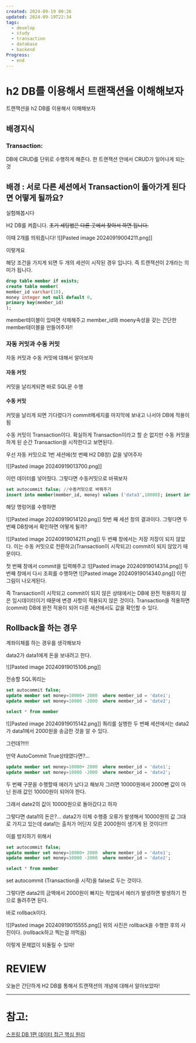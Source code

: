 ```yaml
---
created: 2024-09-19 00:26
updated: 2024-09-19T22:34
tags:
  - develop
  - study
  - transaction
  - database
  - backend
Progress:
  - end
---
```

# h2 DB를 이용해서 트랜잭션을 이해해보자
트랜잭션을 h2 DB를 이용해서 이해해보자 

## 배경지식
### Transaction:
DB에 CRUD를 단위로 수행하게 해준다. 한 트랜잭션 안에서 CRUD가 일어나게 되는 것 

## 배경 : 서로 다른 세션에서 Transaction이 돌아가게 된다면 어떻게 될까요?
실험해봅시다

H2 DB를 켜줍니다. ~~초기 세팅법은 다른 곳에서 찾아서 하면 됩니다.~~

이때 2개를 띄워줍니다!
![[Pasted image 20240919004211.png]]

이렇게요 

해당 조건을 가지게 되면 두 개의 세션이 시작된 경우 입니다.
즉 트랜잭션이 2개라는 의미가 됩니다.

``` sql
drop table member if exists;
create table member(
member_id varchar(10),
money integer not null default 0,
primary key(member_id)
);
```

member테이블이 있따면 삭제해주고 member_id와 moeny속성을 갖는 간단한 member테이블을 만들어주자!!

###  자동 커밋과 수동 커밋
자동 커밋과 수동 커밋에 대해서 알아보자
#### 자동 커밋
커밋을 날리게되면 바로 SQL문 수행

#### 수동 커밋
커밋을 날리게 되면 기다렸다가 commit메세지를 마지막에 보내고 나서야 DB에 적용이 됨

수동 커밋이 Transaction이다. 확실하게 Transaction이라고 할 순 없지만 수동 커밋을 하게 된 순간 Transaction을 시작한다고 보면된다.


우선 자동 커밋으로 1번 세션에(첫 번째 H2 DB창) 값을 넣어주자

![[Pasted image 20240919013700.png]]

이런 데이터를 넣어줬다. 그렇다면 수동커밋으로 바꿔보자

```sql
set autocommit false; //수동커밋으로 바꿔주기
insert into member(member_id, money) values ('data3',10000); insert into member(member_id, money) values ('data4',10000);
```
해당 명렁어를 수행하면 

![[Pasted image 20240919014120.png]]
첫번 째 세션 창의 결과이다. 
그렇다면 두 번째 DB창에서 확인하면 어떻게 될까?

![[Pasted image 20240919014211.png]]
두 번째 창에서는 저장 저장이 되지 않았다. 이는 수동 커밋으로 전환하고(Transaction이 시작되고) commit이 되지 않았기 때문이다.

첫 번째 창에서 commit을 입력해주고
![[Pasted image 20240919014314.png]]
두 번째 창에서 다시 조회를 수행하면
![[Pasted image 20240919014340.png]]
이런 그림이 나오게된다.


즉 Transaction이 시작되고 commit이 되지 않은 상태에서는 DB에 완전 적용하지 않은 임시데이터이기 때문에 변경 사항이 적용되지 않은 것이다.
Transaction을 적용하면(commit) DB에 완전 적용이 되어 다른 세션에서도 값을 확인할 수 있다.

## Rollback을 하는 경우
계좌이체를 하는 경우를 생각해보자

data2가 data1에게 돈을 보내려고 한다.

![[Pasted image 20240919015106.png]]

전송할 SQL쿼리는

```sql
set autocommit false;
update member set money=10000+ 2000  where member_id = 'date1';
update member set money=10000 -2000  where member_id = 'date2';

select * from member

```

![[Pasted image 20240919015142.png]]
쿼리를 실행한 두 번째 세션에서는 data2가 data1에서 2000원을 송금한 것을 알 수 있다.

그런데?!!!!

만약 AutoCommit True상태였다면?...

``` sql
update member set money=10000+ 2000  where member_id = 'date1';
update member set money=10000 -2000  where member_id = 'date2';
```
두 번째 구문을 수행할때 에러가 났다고 해보자 그러면 10000원에서 2000뺀 값이 아닌 원래 값인 10000원이 되어야 한다.

그래서 date2의 값이 10000원으로 돌아갔다고 하자 

그렇다면 data1의 돈은?... 
data2가 이체 수행중 오류가 발생해서 10000원의 값 그대로 가지고 있는데 data1는 출처가 어딘지 모른 2000원이 생기게 된 것이다!!!

이를 방지하기 위해서 
``` sql
set autocommit false;
update member set money=10000+ 2000  where member_id = 'date1';
update member set money=10000 -2000  where member_id = 'date2';

select * from member
```
set autocommit (Transaction을 시작)을 false로 두는 것이다. 

그렇다면 data2의 금액에서 2000원이 빠지는  작업에서 에러가 발생하면 발생하기 전으로 돌려주면 된다.

바로 rollback이다.

![[Pasted image 20240919015555.png]]
위의 사진은 rollback을 수행한 후의 사진이다. (rollback하고 찍는걸 까먹음)

이렇게 문제없이 되돌릴 수 있따!

# REVIEW
오늘은 간단하게 H2 DB를 통해서 트랜잭션의 개념에 대해서 알아보았따! 

---
# 참고:
[스프링 DB 1편 데이터 접근 핵심 원리](https://www.inflearn.com/course/%EC%8A%A4%ED%94%84%EB%A7%81-db-1/dashboard)

